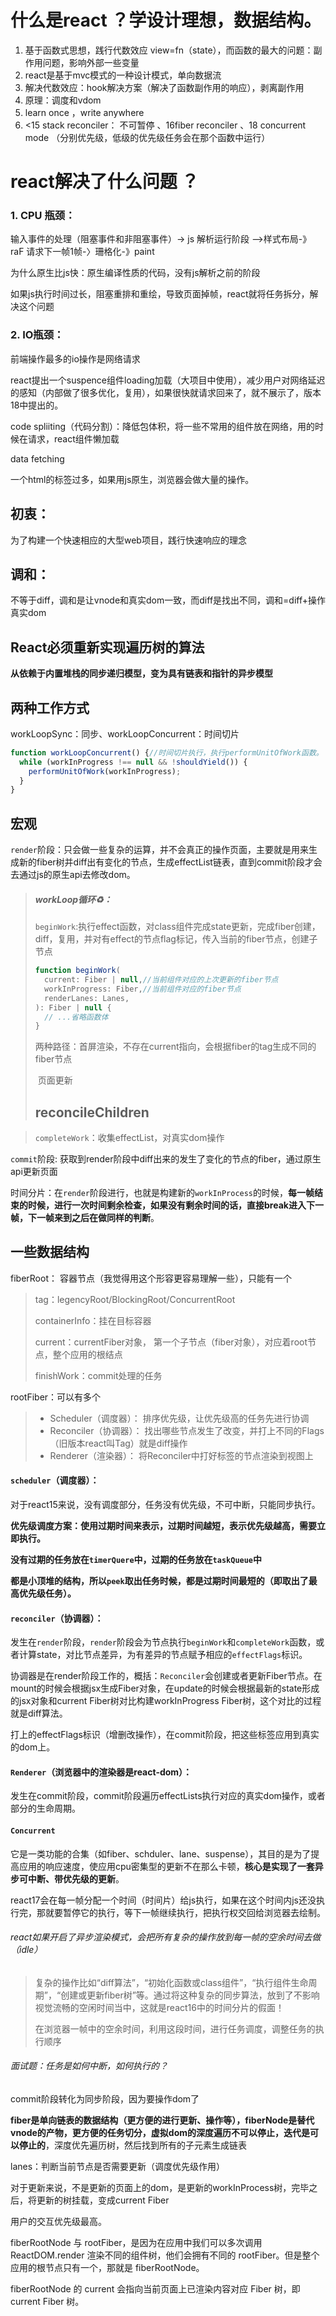 

# 什么是react ？学设计理想，数据结构。

1. 基于函数式思想，践行代数效应 view=fn（state），而函数的最大的问题：副作用问题，影响外部一些变量
2. react是基于mvc模式的一种设计模式，单向数据流
3. 解决代数效应：hook解决方案（解决了函数副作用的响应），剥离副作用
4. 原理：调度和vdom
5. learn once ，write anywhere
5. <15  stack reconciler： 不可暂停 、16fiber reconciler  、18 concurrent mode （分别优先级，低级的优先级任务会在那个函数中运行）

# react解决了什么问题 ？

### 1. CPU 瓶颈：

输入事件的处理（阻塞事件和非阻塞事件）-> js 解析运行阶段 —>样式布局-》 raF 请求下一帧1帧-〉珊格化-》paint

为什么原生比js快：原生编译性质的代码，没有js解析之前的阶段

如果js执行时间过长，阻塞重排和重绘，导致页面掉帧，react就将任务拆分，解决这个问题

### 2. IO瓶颈：

前端操作最多的io操作是网络请求

react提出一个suspence组件loading加载（大项目中使用），减少用户对网络延迟的感知（内部做了很多优化，复用），如果很快就请求回来了，就不展示了，版本18中提出的。

code spliiting（代码分割）：降低包体积，将一些不常用的组件放在网络，用的时候在请求，react组件懒加载

data fetching

一个html的标签过多，如果用js原生，浏览器会做大量的操作。

## 初衷：

为了构建一个快速相应的大型web项目，践行快速响应的理念

## 调和：

不等于diff，调和是让vnode和真实dom一致，而diff是找出不同，调和=diff+操作真实dom

## React必须重新实现遍历树的算法

**从依赖于内置堆栈的同步递归模型，变为具有链表和指针的异步模型**



## 两种工作方式

workLoopSync：同步、workLoopConcurrent：时间切片

```js
function workLoopConcurrent() {//时间切片执行，执行performUnitOfWork函数。
  while (workInProgress !== null && !shouldYield()) {
    performUnitOfWork(workInProgress);
  }
}
```

## 宏观

`render`阶段：只会做一些复杂的运算，并不会真正的操作页面，主要就是用来生成新的fiber树并diff出有变化的节点，生成effectList链表，直到commit阶段才会去通过js的原生api去修改dom。

> ##### workLoop循环♻️：
>
> `beginWork`:执行effect函数，对class组件完成state更新，完成fiber创建，diff，复用，并对有effect的节点flag标记，传入当前的fiber节点，创建子节点
>
> ```js
> function beginWork(
>   current: Fiber | null,//当前组件对应的上次更新的fiber节点
>   workInProgress: Fiber,//当前组件对应的fiber节点
>   renderLanes: Lanes,
> ): Fiber | null {
>   // ...省略函数体
> }
> ```
>
> 两种路径：首屏渲染，不存在current指向，会根据fiber的tag生成不同的fiber节点
>
> ​                     页面更新
>
> ##  reconcileChildren

> `completeWork`：收集effectList，对真实dom操作

`commit`阶段: 获取到render阶段中diff出来的发生了变化的节点的fiber，通过原生api更新页面

时间分片：在`render`阶段进行，也就是构建新的`workInProcess`的时候，**每一帧结束的时候，进行一次时间剩余检查，如果没有剩余时间的话，直接break进入下一帧，下一帧来到之后在做同样的判断**。



## 一些数据结构

fiberRoot： 容器节点（我觉得用这个形容更容易理解一些），只能有一个

> tag：legencyRoot/BlockingRoot/ConcurrentRoot
>
> containerInfo：挂在目标容器
>
> current：currentFiber对象， 第一个子节点（fiber对象），对应着root节点，整个应用的根结点
>
> finishWork：commit处理的任务

rootFiber：可以有多个

> - Scheduler（调度器）： 排序优先级，让优先级高的任务先进行协调
> - Reconciler（协调器）： 找出哪些节点发生了改变，并打上不同的Flags（旧版本react叫Tag）就是diff操作
> - Renderer（渲染器）： 将Reconciler中打好标签的节点渲染到视图上

#### `scheduler`（调度器）：

对于react15来说，没有调度部分，任务没有优先级，不可中断，只能同步执行。

**优先级调度方案：使用过期时间来表示，过期时间越短，表示优先级越高，需要立即执行。**

**没有过期的任务放在`timerQuere`中，过期的任务放在`taskQueue`中**

**都是小顶堆的结构，所以`peek`取出任务时候，都是过期时间最短的（即取出了最高优先级任务）。**



#### `reconciler`（协调器）：

发生在`render`阶段，`render`阶段会为节点执行`beginWork`和`completeWork`函数，或者计算state，对比节点差异，为有差异的节点赋予相应的`effectFlags`标识。

协调器是在render阶段工作的，概括：`Reconciler`会创建或者更新Fiber节点。在mount的时候会根据jsx生成Fiber对象，在update的时候会根据最新的state形成的jsx对象和current Fiber树对比构建workInProgress Fiber树，这个对比的过程就是diff算法。

打上的effectFlags标识（增删改操作），在commit阶段，把这些标签应用到真实的dom上。



#### `Renderer`（浏览器中的渲染器是react-dom）：

发生在commit阶段，commit阶段遍历effectLists执行对应的真实dom操作，或者部分的生命周期。



#### `Concurrent`

它是一类功能的合集（如fiber、schduler、lane、suspense），其目的是为了提高应用的响应速度，使应用cpu密集型的更新不在那么卡顿，**核心是实现了一套异步可中断、带优先级的更新**。

react17会在每一帧分配一个时间（时间片）给js执行，如果在这个时间内js还没执行完，那就要暂停它的执行，等下一帧继续执行，把执行权交回给浏览器去绘制。

###### react如果开启了异步渲染模式，会把所有复杂的操作放到每一帧的空余时间去做（idle）

> 复杂的操作比如“diff算法”，“初始化函数或class组件”，“执行组件生命周期”，“创建或更新fiber树”等。通过将这种复杂的同步算法，放到了不影响视觉流畅的空闲时间当中，这就是react16中的时间分片的假面！
>
> 在浏览器一帧中的空余时间，利用这段时间，进行任务调度，调整任务的执行顺序



###### 面试题：任务是如何中断，如何执行的？





commit阶段转化为同步阶段，因为要操作dom了

**fiber是单向链表的数据结构（更方便的进行更新、操作等），fiberNode是替代vnode的产物，更方便的任务切分，虚拟dom的深度遍历不可以停止，迭代是可以停止的**，深度优先遍历树，然后找到所有的子元素生成链表

lanes：判断当前节点是否需要更新（调度优先级作用）

对于更新来说，不是更新的页面上的dom，是更新的workInProcess树，完毕之后，将更新的树挂载，变成current Fiber

用户的交互优先级最高。





fiberRootNode 与 rootFiber，是因为在应用中我们可以多次调用 ReactDOM.render 渲染不同的组件树，他们会拥有不同的 rootFiber。但是整个应用的根节点只有一个，那就是 fiberRootNode。

fiberRootNode 的 current 会指向当前页面上已渲染内容对应 Fiber 树，即 current Fiber 树。
